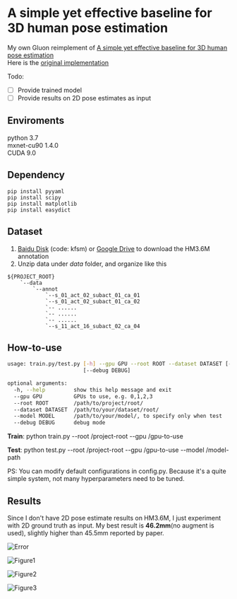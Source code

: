 # A simple yet effective baseline for 3D human pose estimation

My own Gluon reimplement of [A simple yet effective baseline for 3D human pose estimation](https://arxiv.org/abs/1705.03098)</br>
Here is the [original implementation](https://github.com/una-dinosauria/3d-pose-baseline)</br>

Todo:
- [ ] Provide trained model </br>
- [ ] Provide results on 2D pose estimates as input

## Enviroments
python 3.7</br>
mxnet-cu90 1.4.0</br>
CUDA 9.0
 
## Dependency
``` 
pip install pyyaml
pip install scipy
pip install matplotlib
pip install easydict
``` 

## Dataset
1. [Baidu Disk](https://pan.baidu.com/s/1Qg4dH8PBXm8SzApI-uu0GA) (code: kfsm) or [Google Drive](https://drive.google.com/file/d/1wZynXUq91yECVRTFV8Tetvo271BXzxwI/view?usp=sharing) to download the HM3.6M annotation
2. Unzip data under *data* folder, and organize like this
```
${PROJECT_ROOT}
    `--data
        `--annot
            `--s_01_act_02_subact_01_ca_01
            `--s_01_act_02_subact_01_ca_02
            `-- ......
            `-- ......
            `-- ......
            `--s_11_act_16_subact_02_ca_04            
```

## How-to-use
```bash
usage: train.py/test.py [-h] --gpu GPU --root ROOT --dataset DATASET [--model MODEL]
                        [--debug DEBUG]

optional arguments:
  -h, --help         show this help message and exit
  --gpu GPU          GPUs to use, e.g. 0,1,2,3
  --root ROOT        /path/to/project/root/
  --dataset DATASET  /path/to/your/dataset/root/
  --model MODEL      /path/to/your/model/, to specify only when test
  --debug DEBUG      debug mode
```

**Train**: python train.py --root /project-root --gpu /gpu-to-use </br>

**Test**:  python test.py  --root /project-root --gpu /gpu-to-use --model /model-path </br>

PS: You can modify default configurations in config.py. Because it's a quite simple system, not many hyperparameters need to be tuned.

## Results
Since I don't have 2D pose estimate results on HM3.6M, I just experiment with 2D ground truth as input.
My best result is **46.2mm**(no augment is used), slightly higher than 45.5mm reported by paper.</br>

![Error](https://github.com/lck1201/simple-effective-3Dpose-baseline/blob/master/src/doc/Protocol1_Action_error.png)

![Figure1](https://github.com/lck1201/simple-effective-3Dpose-baseline/blob/master/src/doc/Figure1.png)

![Figure2](https://github.com/lck1201/simple-effective-3Dpose-baseline/blob/master/src/doc/Figure2.png)

![Figure3](https://github.com/lck1201/simple-effective-3Dpose-baseline/blob/master/src/doc/Figure3.png)
